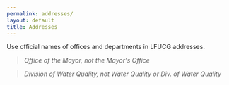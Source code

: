 ```yaml
---
permalink: addresses/
layout: default
title: Addresses
---
```


Use official names of offices and departments in LFUCG addresses.

> _Office of the Mayor, not the Mayor's Office_

> _Division of Water Quality, not Water Quality or Div. of Water Quality_

